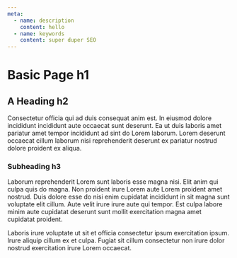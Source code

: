 ```yaml
---
meta:
  - name: description
    content: hello
  - name: keywords
    content: super duper SEO
---
```


# Basic Page h1

## A Heading h2

Consectetur officia qui ad duis consequat anim est. In eiusmod dolore incididunt incididunt aute occaecat sunt deserunt. Ea ut duis laboris amet pariatur amet tempor incididunt ad sint do Lorem laborum. Lorem deserunt occaecat cillum laborum nisi reprehenderit deserunt ex pariatur nostrud dolore proident ex aliqua.

### Subheading h3

Laborum reprehenderit Lorem sunt laboris esse magna nisi. Elit anim qui culpa quis do magna. Non proident irure Lorem aute Lorem proident amet nostrud. Duis dolore esse do nisi enim cupidatat incididunt in sit magna sunt voluptate elit cillum. Aute velit irure irure aute qui tempor. Est culpa labore minim aute cupidatat deserunt sunt mollit exercitation magna amet cupidatat proident.

Laboris irure voluptate ut sit et officia consectetur ipsum exercitation ipsum. Irure aliquip cillum ex et culpa. Fugiat sit cillum consectetur non irure dolor nostrud exercitation irure Lorem occaecat.
